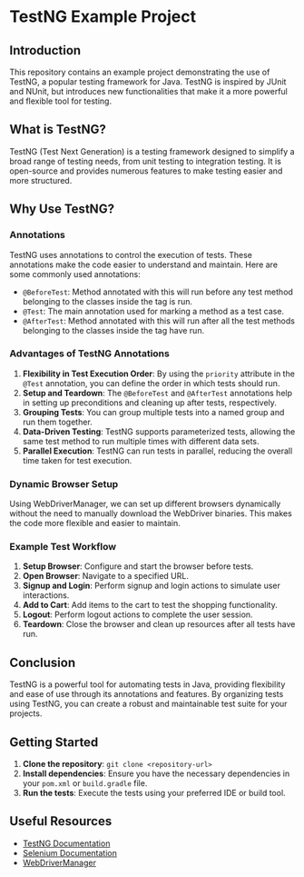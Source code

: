 # TestNG Example Project

## Introduction

This repository contains an example project demonstrating the use of TestNG, a popular testing framework for Java. TestNG is inspired by JUnit and NUnit, but introduces new functionalities that make it a more powerful and flexible tool for testing.

## What is TestNG?

TestNG (Test Next Generation) is a testing framework designed to simplify a broad range of testing needs, from unit testing to integration testing. It is open-source and provides numerous features to make testing easier and more structured.

## Why Use TestNG?

### Annotations
TestNG uses annotations to control the execution of tests. These annotations make the code easier to understand and maintain. Here are some commonly used annotations:

- `@BeforeTest`: Method annotated with this will run before any test method belonging to the classes inside the <test> tag is run.
- `@Test`: The main annotation used for marking a method as a test case.
- `@AfterTest`: Method annotated with this will run after all the test methods belonging to the classes inside the <test> tag have run.

### Advantages of TestNG Annotations

1. **Flexibility in Test Execution Order**: By using the `priority` attribute in the `@Test` annotation, you can define the order in which tests should run.
2. **Setup and Teardown**: The `@BeforeTest` and `@AfterTest` annotations help in setting up preconditions and cleaning up after tests, respectively.
3. **Grouping Tests**: You can group multiple tests into a named group and run them together.
4. **Data-Driven Testing**: TestNG supports parameterized tests, allowing the same test method to run multiple times with different data sets.
5. **Parallel Execution**: TestNG can run tests in parallel, reducing the overall time taken for test execution.

### Dynamic Browser Setup

Using WebDriverManager, we can set up different browsers dynamically without the need to manually download the WebDriver binaries. This makes the code more flexible and easier to maintain.

### Example Test Workflow

1. **Setup Browser**: Configure and start the browser before tests.
2. **Open Browser**: Navigate to a specified URL.
3. **Signup and Login**: Perform signup and login actions to simulate user interactions.
4. **Add to Cart**: Add items to the cart to test the shopping functionality.
5. **Logout**: Perform logout actions to complete the user session.
6. **Teardown**: Close the browser and clean up resources after all tests have run.

## Conclusion

TestNG is a powerful tool for automating tests in Java, providing flexibility and ease of use through its annotations and features. By organizing tests using TestNG, you can create a robust and maintainable test suite for your projects.

## Getting Started

1. **Clone the repository**: `git clone <repository-url>`
2. **Install dependencies**: Ensure you have the necessary dependencies in your `pom.xml` or `build.gradle` file.
3. **Run the tests**: Execute the tests using your preferred IDE or build tool.

## Useful Resources

- [TestNG Documentation](https://testng.org/doc/)
- [Selenium Documentation](https://www.selenium.dev/documentation/)
- [WebDriverManager](https://github.com/bonigarcia/webdrivermanager)